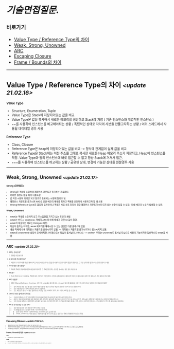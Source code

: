 # *기술면접질문.*

### 바로가기

- [Value Type / Reference Type의 차이](#면접1)
- [Weak, Strong, Unowned](#면접2)
- [ARC](#면접3)
- [Escaping Closure](#면접4)
- [Frame / Bounds의 차이](#면접5)

----

## <a name="면접1"></a>Value Type / Reference Type의 차이  *<small><update 21.02.16><small>*

#### Value Type
- Structure, Enumeration, Tuple
- Value Type은 Stack에 저장되어있는 값을 비교
- Value Type은 값을 복사해서 새로운 메모리를 생성하고 Stack에 저장 ( 기존 인스턴스와 개별적인 인스턴스 )
- ==를 사용하여 인스턴스를 비교해야되는 상황 / 독립적인 상태로 각각의 사본을 만들고자하는 상황 / 여러 스레드에서 사용될 데이터일 경우 사용

#### Reference Type
- Class, Closure
- Reference Type은 heap에 저장되어있는 값을 비교 -> 형식에 관계없이 실제 값을 비교
- Reference Type은 Stack에는 이전 주소를 그대로 복사한 새로운 Heap 메모리 주소가 저장되고,   Heap에 인스턴스를 저장. Value Type과 달리 인스턴스에 바로 접근할 수 없고 항상 Stack에 거쳐서 접근.
- ===를 사용하여 인스턴스를 비교하는 상황 / 공유된 상태, 변경이 가능한 상태를 원할경우 사용

---


## <a name="면접2"></a>Weak, Strong, Unowned  *<small><update 21.02.17><small>*

#### Strong (강한참조)
- strong은 객체를 소유하여 레퍼런스 카운트가 증가하는 프로퍼티.
- 어떠한 설정도 없을 때의 디폴트값.
- 값 지정 시점에 리테인 되고 참조가 종료되는 시점에 릴리즈 됨.
- 레퍼런스 카운트를 증가시켜 ARC로 인한 메모리 해제를 피하고 객체를 안전하게 사용하고자 할 때 사용
- Strong Reference Cycle은 클로저 캡처링이나 객체간 서로 참조 등등의 경우 레퍼런스 카운트가 0이 되지 않는 상황이 있을 수 있꼬, 이 때 메모리 누수가 발생할 수 있음.

#### Weak, Unowned
- weak는 객체를 소유하지 않고 주소값만을 가지고 있는 포인터 개념
- weak는 반드시 Opational, 객체가 ARC에 의해 해제가 되면 nil 값이 할당.
- weak의 대표적인 예로는 Delegate 패턴.
- 자신이 참조는 하지만, weak 메모리를 해제시킬 수 있는 권한은 다른 클래스에 있음.
- 대상 객체에 대해 레퍼런스 카운트를 변화시키지 않음. -> 레퍼런스 카운트를 증가시키거나 감소시키지 않음.
- weak와 unowned는 상당히 유사하지만 차이점으로는 타입이 옵셔널이냐 아니냐. -> Swift5+ 부터는 unowned도 옵셔널 타입으로 사용이 가능하지만 일반적으로 weak을 사용

---

## <a name="면접3"></a>ARC  *<small><update 21.02.20><small>*

1. ARC는 언제 동작?
> 컴파일 타임에 동작

2. 왜 메모리를 관리해야하나?
> 메모리가 과부하되면 워닝단계에서 백그라운드에서 돌아가는 앱들 중 사용하지 않은 최초의 앱들이 종료되고, 그 이상 넘어가면 실행시키는 앱이 종료되기 때문.

3. iOS의 메모리 관리 방법?
> 하나의 객체가 생성되어 메모리에 올라가게 되면, 그 객체를 참조하는 횟수를 표시하는 참조 횟수 계산 방식.

4. ARC란?
> Auto Reference Counting. 객체의 참조 카운팅이 0이 될 경우, 더이상 사용되지 않는 메모리로 인식하고 메모리에서 자동으로 해제시켜 주는 메모리 관리 방법.

5. ARC 이전엔?
> MRC (Manual Reference Counting). 수동으로 retain해서 참조를 넣고, release로 참조를 해제하며 수동으로 카운팅 관리.
> MRC를 이용할때의 문제점?
  > * 앱의 비정상 종료 원인 중 많은 부분이 메모리 문제. 메모리 관리는 애플의 앱 승인 거부의 대다수 원인중 하나.
  > * 많은 개발자들이 수동적인 메모리 관리로 힘들어함.
  > * 코드 복잡도가 증가.
 > -> 매우 불편하다는 의견을 수렴. WWDC 2011, iOS 5부터 ARC를 쓸 수 있게 됨.

6. Java의 가비지 컬렉터와의 차이점.
> - 가비지 컬렉터는 프로그램 실행중인 런타임에 메모리를 검사하여 앱 퍼포먼스에 악영향을 준다.
> - ARC는 컴파일단에서 처리 되어 개발자가 직접 코딩하던 메모리를 컴파일러가 자동으로 코드에 삽입시키므로, 동작시에는 MRC와 동일하여 성능 저하를 유발하지 않는다.
> - 또한 가비지 컬렉터는 불규칙적인 사이클로 체크하고, 카운팅이 0인 모든 프로퍼티를 휩쓸어 없애는 반면 ARC는 카운팅이 0이 되는 순간에 해당 인스턴스를 메모리에서 제거한다.

7. ARC로 인해 발생할 수 있는 문제?
> - 강한 순환 참조로 인해 메모리 leak이 생길 수 있음.
> - 이 문제를 방지하기 위해서 weak / unowned를 사용.
>   - 둘의 차이는 weak - optional이냐, unowned 값이 있냐의 차이.
>   - weak, unowned는 약한 참조로, 카운팅 횟수를 증가시키지 않고, 참조하는 객체가 해제되면 자동으로 해제.

---

## <a name="면접4"></a>Escaping Closure  *<small><update 21.02.24><small>*

- 클로저가 함수의 인자로 전달되지만, 함수가 리턴된 이후 실행 되는 경우 사용.
- 메서드 파라미터로 전달받은 closure를 메서드의 라이프사이클 내에서 실행하여 끝내지 않고, 메서드 scope의 외부에 전달하려 할 때는 해당 closure를 escaping 해줘야 함.
-  escaping을 사용할 경우, strong reference cycle을 만들기 쉬우므로, weak 이나 unowned 키워드를 명시해주는 것이 좋음.



## <a name="면접5"></a>Frame / Bounds의 차이  *<small><update 21.02.25><small>*

#### Frame
- SuperView 좌표시스템 내에서의 view의 위치와 크기

#### Bounds
- view 자기 자신의 좌표시스템에서의 위치와 크기.
- ScrollView / TableView 등을 스크롤 할 때, scrollView.bounds가 변하고, 그리하여 subview들이 그려지는 위치가 달라지는 것이 대표적인 예
